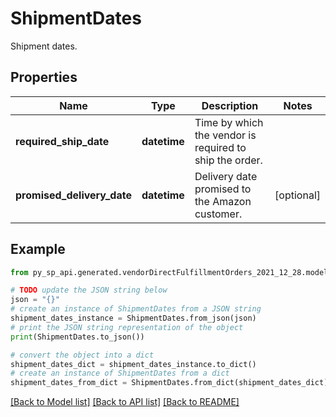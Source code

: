 # ShipmentDates

Shipment dates.

## Properties

Name | Type | Description | Notes
------------ | ------------- | ------------- | -------------
**required_ship_date** | **datetime** | Time by which the vendor is required to ship the order. | 
**promised_delivery_date** | **datetime** | Delivery date promised to the Amazon customer. | [optional] 

## Example

```python
from py_sp_api.generated.vendorDirectFulfillmentOrders_2021_12_28.models.shipment_dates import ShipmentDates

# TODO update the JSON string below
json = "{}"
# create an instance of ShipmentDates from a JSON string
shipment_dates_instance = ShipmentDates.from_json(json)
# print the JSON string representation of the object
print(ShipmentDates.to_json())

# convert the object into a dict
shipment_dates_dict = shipment_dates_instance.to_dict()
# create an instance of ShipmentDates from a dict
shipment_dates_from_dict = ShipmentDates.from_dict(shipment_dates_dict)
```
[[Back to Model list]](../README.md#documentation-for-models) [[Back to API list]](../README.md#documentation-for-api-endpoints) [[Back to README]](../README.md)


